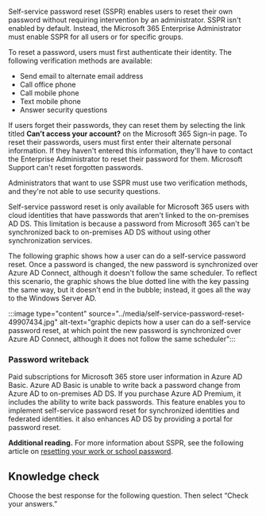 Self-service password reset (SSPR) enables users to reset their own password without requiring intervention by an administrator. SSPR isn't enabled by default. Instead, the Microsoft 365 Enterprise Administrator must enable SSPR for all users or for specific groups.

To reset a password, users must first authenticate their identity. The following verification methods are available:

 *  Send email to alternate email address
 *  Call office phone
 *  Call mobile phone
 *  Text mobile phone
 *  Answer security questions

If users forget their passwords, they can reset them by selecting the link titled **Can’t access your account?** on the Microsoft 365 Sign-in page. To reset their passwords, users must first enter their alternate personal information. If they haven't entered this information, they'll have to contact the Enterprise Administrator to reset their password for them. Microsoft Support can't reset forgotten passwords.

Administrators that want to use SSPR must use two verification methods, and they're not able to use security questions.

Self-service password reset is only available for Microsoft 365 users with cloud identities that have passwords that aren't linked to the on-premises AD DS. This limitation is because a password from Microsoft 365 can't be synchronized back to on-premises AD DS without using other synchronization services.

The following graphic shows how a user can do a self-service password reset. Once a password is changed, the new password is synchronized over Azure AD Connect, although it doesn't follow the same scheduler. To reflect this scenario, the graphic shows the blue dotted line with the key passing the same way, but it doesn't end in the bubble; instead, it goes all the way to the Windows Server AD.

:::image type="content" source="../media/self-service-password-reset-49907434.jpg" alt-text="graphic depicts how a user can do a self-service password reset, at which point the new password is synchronized over Azure AD Connect, although it does not follow the same scheduler":::


### Password writeback

Paid subscriptions for Microsoft 365 store user information in Azure AD Basic. Azure AD Basic is unable to write back a password change from Azure AD to on-premises AD DS. If you purchase Azure AD Premium, it includes the ability to write back passwords. This feature enables you to implement self-service password reset for synchronized identities and federated identities. it also enhances AD DS by providing a portal for password reset.

**Additional reading.** For more information about SSPR, see the following article on [resetting your work or school password](https://docs.microsoft.com/azure/active-directory/active-directory-passwords?azure-portal=true).

## Knowledge check

Choose the best response for the following question. Then select “Check your answers.”